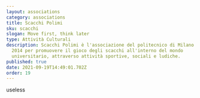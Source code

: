 ```yaml
---
layout: associations
category: associations
title: Scacchi Polimi
sku: scacchi
slogan: Move first, think later
type: Attività Culturali
description: Scacchi Polimi è l'associazione del politecnico di Milano nata nel
  2014 per promuovere il gioco degli scacchi all'interno del mondo
  universitario, attraverso attività sportive, sociali e ludiche.
published: true
date: 2021-09-19T14:49:01.702Z
order: 19
---
```

useless
